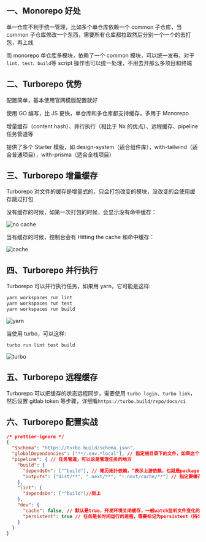 ## 一、Monorepo 好处

单一仓库不利于统一管理，比如多个单仓库依赖一个 common 子仓库，当 common 子仓库修改一个东西，需要所有仓库都拉取然后分别一个一个的去打包，再上线

而 monorepo 单仓库多模块，依赖了一个 common 模块，可以统一发布，对于 `lint、test、build`等 script 操作也可以统一处理，不用去开那么多项目和终端

## 二、Turborepo 优势

配置简单，基本使用官网模版配置就好

使用 GO 编写，比 JS 更快，单仓库和多仓库都支持缓存，多用于 Monorepo

增量缓存（content hash）、并行执行（相比于 Nx 的优点）、远程缓存、pipeline 任务管道等

提供了多个 Starter 模版，如 design-system（适合组件库），with-tailwind（适合普通项目），with-prisma（适合全栈项目）

## 三、Turborepo 增量缓存

Turborepo 对文件的缓存是增量式的，只会打包改变的模块，没改变的会使用缓存跳过打包

没有缓存的时候，如第一次打包的时候，会显示没有命中缓存：

![no cache](https://turbo.build/_next/image?url=%2F_next%2Fstatic%2Fmedia%2Fcache-miss.21d45e92.png&w=1920&q=75)

当有缓存的时候，控制台会有 Hitting the cache 和命中缓存：

![cache](https://turbo.build/_next/image?url=%2F_next%2Fstatic%2Fmedia%2Fcache-miss.21d45e92.png&w=1920&q=75)

## 四、Turborepo 并行执行

Turborepo 可以并行执行任务，如果用 yarn，它可能是这样:

```md
yarn workspaces run lint
yarn workspaces run test
yarn workspaces run build
```

![yarn](https://turbo.build/_next/image?url=%2F_next%2Fstatic%2Fmedia%2Fyarn-workspaces-excalidraw.0838365d.png&w=1920&q=75)

当使用 turbo，可以这样:

```
turbo run lint test build
```

![turbo](https://turbo.build/_next/image?url=%2F_next%2Fstatic%2Fmedia%2Fturborepo-excalidraw.8068f4b4.png&w=1920&q=75)

## 五、Turborepo 远程缓存

Turborepo 可以把缓存的状态远程同步，需要使用 `turbo login`、`turbo link`，然后设置 gitlab token 等步骤，详细看`https://turbo.build/repo/docs/ci`

## 六、Turborepo 配置实战

```json
/* prettier-ignore */
{
  "$schema": "https://turbo.build/schema.json",
  "globalDependencies": ["**/.env.*local"], // 指定根目录下的文件，如果这个文件修改会绕过缓存，turbo.json和package.json是默认的
  "pipeline": { // 任务管道，可以说是管理任务的地方
    "build": {
      "dependsOn": ["^build"], // 简历拓扑依赖，^表示上游依赖，也就是packages里的依赖先build之后再执行当前工作区的build
      "outputs": ["dist/**", ".next/**", "!.next/cache/**"] // 指定要缓存的目录，同理还可以设置input去指定输入的目录
    },
    "lint": {
      "dependsOn": ["^build"]//同上
    },
    "dev": {
      "cache": false, // 默认是true，开发环境关闭缓存，一般watch监听文件变化的都不需要缓存，缓存可以用于lint，test，build（如果开启，当依赖包发生变化比如会影响全局的东西，那之前的缓存可能会引起冲突）
      "persistent": true // 任务是长时间运行的进程，需要标记为persistent（持久的），防止其他任务依赖这个长任务而导致任务用于不退出的问题
    }
  }
}
```
